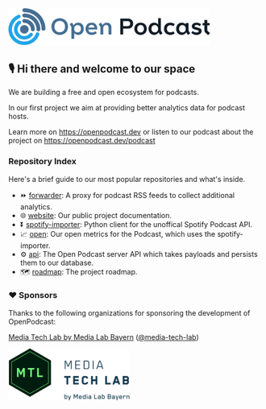 <img src="/profile/openpodcast.png" width="400px" />


## 🎙️ Hi there and welcome to our space 

We are building a free and open ecosystem for podcasts.

In our first project we aim at providing better analytics data for podcast hosts.

Learn more on https://openpodcast.dev or listen to our podcast about the project on https://openpodcast.dev/podcast

### Repository Index

Here's a brief guide to our most popular repositories and what's inside.

- ⏩ [forwarder](https://github.com/openpodcast/forwarder): A proxy for podcast RSS feeds to collect additional analytics.
- 🌐 [website](https://github.com/openpodcast/website): Our public project documentation.
- ⏬ [spotify-importer](https://github.com/openpodcast/spotify-importer): Python client for the unoffical Spotify Podcast API.
- 📈 [open](https://github.com/openpodcast/open): Our open metrics for the Podcast, which uses the spotify-importer.
- ⚙️ [api](https://github.com/openpodcast/api): The Open Podcast server API which takes payloads and persists them to our database.
- 🗺️ [roadmap](https://github.com/openpodcast/roadmap): The project roadmap.

### ❤️ Sponsors

Thanks to the following organizations for sponsoring the development of OpenPodcast:

<a href="https://media-tech-lab.com">Media Tech Lab by Media Lab Bayern</a> (<a href="https://github.com/media-tech-lab">@media-tech-lab</a>)

<a href="https://media-tech-lab.com">
    <img src="https://raw.githubusercontent.com/media-tech-lab/.github/main/assets/mtl-powered-by.png" width="240" title="Media Tech Lab powered by logo">
</a>
